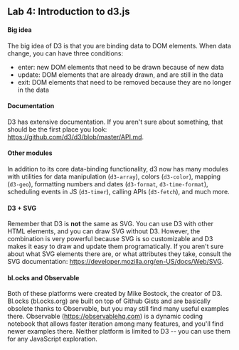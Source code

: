 ## Lab 4: Introduction to d3.js

#### Big idea

The big idea of D3 is that you are binding data to DOM elements. When data change, you can have three conditions:

- enter: new DOM elements that need to be drawn because of new data
- update: DOM elements that are already drawn, and are still in the data
- exit: DOM elements that need to be removed because they are no longer in the data

#### Documentation

D3 has extensive documentation. If you aren't sure about something, that should be the first place you look: https://github.com/d3/d3/blob/master/API.md.

#### Other modules

In addition to its core data-binding functionality, d3 now has many modules with utilities for data manipulation (`d3-array`), colors (`d3-color`), mapping (`d3-geo`), formatting numbers and dates (`d3-format`, `d3-time-format`), scheduling events in JS (`d3-timer`), calling APIs (`d3-fetch`), and much more.

#### D3 + SVG

Remember that D3 is **not** the same as SVG. You can use D3 with other HTML elements, and you can draw SVG without D3. However, the combination is very powerful because SVG is so customizable and D3 makes it easy to draw and update them programatically. If you aren't sure about what SVG elements there are, or what attributes they take, consult the SVG documentation: https://developer.mozilla.org/en-US/docs/Web/SVG.

#### bl.ocks and Observable

Both of these platforms were created by Mike Bostock, the creator of D3. Bl.ocks (bl.ocks.org) are built on top of Github Gists and are basically obsolete thanks to Observable, but you may still find many useful examples there. Observable (https://observablehq.com) is a dynamic coding notebook that allows faster iteration among many features, and you'll find newer examples there. Neither platform is limited to D3 -- you can use them for any JavaScript exploration.
